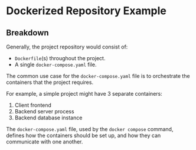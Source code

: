 # Dockerized Repository Example

## Breakdown

Generally, the project repository would consist of:

- `Dockerfile`(s) throughout the project.
- A single `docker-compose.yaml` file.

The common use case for the `docker-compose.yaml` file is to orchestrate the containers that the project requires.

For example, a simple project might have 3 separate containers:

1. Client frontend
2. Backend server process
3. Backend database instance

The `docker-compose.yaml` file, used by the `docker compose` command, defines how the containers should be set up, and how they can communicate with one another.
